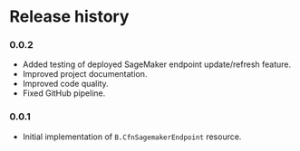 # Release history

### 0.0.2

- Added testing of deployed SageMaker endpoint update/refresh feature.
- Improved project documentation.
- Improved code quality.
- Fixed GitHub pipeline.

### 0.0.1

- Initial implementation of `B.CfnSagemakerEndpoint` resource.
